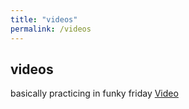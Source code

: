 ```yaml
---
title: "videos"
permalink: /videos
---
```

## videos

basically practicing in funky friday
<a href="https://youtu.be/ttzdLEDQxnA">Video</a>

